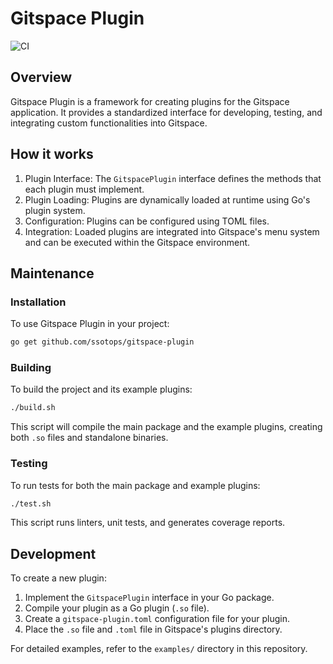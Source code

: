 # Gitspace Plugin

![CI](https://github.com/ssotops/gitspace-plugin/workflows/CI/badge.svg)

## Overview

Gitspace Plugin is a framework for creating plugins for the Gitspace application. It provides a standardized interface for developing, testing, and integrating custom functionalities into Gitspace.

## How it works

1. Plugin Interface: The `GitspacePlugin` interface defines the methods that each plugin must implement.
2. Plugin Loading: Plugins are dynamically loaded at runtime using Go's plugin system.
3. Configuration: Plugins can be configured using TOML files.
4. Integration: Loaded plugins are integrated into Gitspace's menu system and can be executed within the Gitspace environment.

## Maintenance

### Installation

To use Gitspace Plugin in your project:

```bash
go get github.com/ssotops/gitspace-plugin
```

### Building

To build the project and its example plugins:

```bash
./build.sh
```

This script will compile the main package and the example plugins, creating both `.so` files and standalone binaries.

### Testing

To run tests for both the main package and example plugins:

```bash
./test.sh
```

This script runs linters, unit tests, and generates coverage reports.

## Development

To create a new plugin:

1. Implement the `GitspacePlugin` interface in your Go package.
2. Compile your plugin as a Go plugin (`.so` file).
3. Create a `gitspace-plugin.toml` configuration file for your plugin.
4. Place the `.so` file and `.toml` file in Gitspace's plugins directory.

For detailed examples, refer to the `examples/` directory in this repository.
